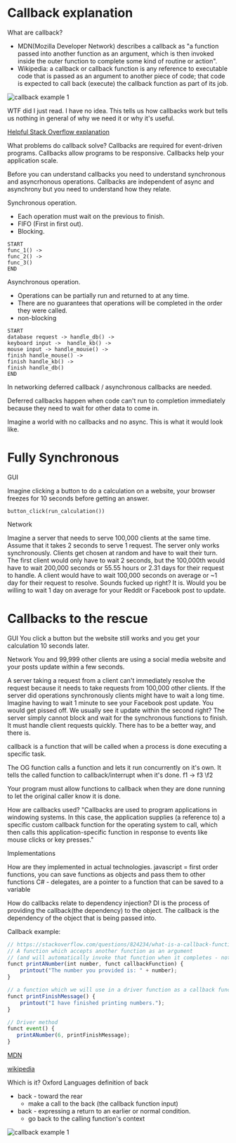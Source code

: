 # Callback explanation

What are callback?

- MDN(Mozilla Developer Network) describes a callback as  "a function passed into another function as an argument, which is then invoked inside the outer function to complete some kind of routine or action". 
- Wikipedia: a callback or callback function is any reference to executable code that is passed as an argument to another piece of code; that code is expected to call back (execute) the callback function as part of its job.

![callback example 1](programming-callback-example-01.PNG)

WTF did I just read. I have no idea. This tells us how callbacks work but tells us nothing in general of why we need it or why it's useful.

[Helpful Stack Overflow explanation](https://stackoverflow.com/questions/824234/what-is-a-callback-function#)

What problems do callback solve?
Callbacks are required for event-driven programs.
Callbacks allow programs to be responsive.
Callbacks help your application scale.

Before you can understand callbacks you need to understand synchronous and asyncrhonous operations. Callbacks are independent of async and asynchrony but you need to understand how they relate.

Synchronous operation. 
- Each operation must wait on the previous to finish. 
- FIFO (First in first out). 
- Blocking. 

```
START
func_1() -> 
func_2() -> 
func_3()
END
```

Asynchronous operation. 
- Operations can be partially run and returned to at any time. 
- There are no guarantees that operations will be completed in the order they were called.
- non-blocking

```
START
database request -> handle_db() -> 
keyboard input ->  handle_kb() -> 
mouse input -> handle_mouse() -> 
finish handle_mouse() -> 
finish handle_kb() ->
finish handle_db()
END
```

In networking deferred callback / asynchronous callbacks are needed.

Deferred callbacks happen when code can't run to completion immediately because they need to wait for other data to come in. 

Imagine a world with no callbacks and no async. This is what it would look like.

# Fully Synchronous

GUI

Imagine clicking a button to do a calculation on a website, your browser freezes for 10 seconds before getting an answer.

```
button_click(run_calculation())
```

Network

Imagine a server that needs to serve 100,000 clients at the same time. Assume that it takes 2 seconds to serve 1 request. The server only works synchronously. Clients get chosen at random and have to wait their turn. The first client would only have to wait 2 seconds, but the 100,000th would have to wait 200,000 seconds or 55.55 hours or 2.31 days for their request to handle. A client would have to wait 100,000 seconds on average or ~1 day for their request to resolve. Sounds fucked up right? It is. Would you be willing to wait 1 day on average for your Reddit or Facebook post to update.

# Callbacks to the rescue

GUI
You click a button but the website still works and you get your calculation 10 seconds later.

Network
You and 99,999 other clients are using a social media website and your posts update within a few seconds.



A server taking a request from a client can't immediately resolve the request because it needs to take requests from 100,000 other clients. If the server did operations synchronously clients might have to wait a long time. Imagine having to wait 1 minute to see your Facebook post update. You would get pissed off. We usually see it update within the second right? The server simply cannot block and wait for the synchronous functions to finish. It must handle client requests quickly. There has to be a better way, and there is.



callback is a function that will be called when a process is done executing a specific task.


The OG function calls a function and lets it run concurrently on it's own. It tells the called function to callback/interrupt when it's done.
f1 -> f3
   \f2 

Your program must allow functions to callback when they are done running to let the original caller know it is done.

How are callbacks used?
"Callbacks are used to program applications in windowing systems. In this case, the application supplies (a reference to) a specific custom callback function for the operating system to call, which then calls this application-specific function in response to events like mouse clicks or key presses."

Implementations

How are they implemented in actual technologies.
javascript = first order functions, you can save functions as objects and pass them to other functions
C# - delegates, are a pointer to a function that can be saved to a variable


How do callbacks relate to dependency injection?
DI is the process of providing the callback(the dependency) to the object.
The callback is the dependency of the object that is being passed into.


Callback example:

```js
// https://stackoverflow.com/questions/824234/what-is-a-callback-function
// A function which accepts another function as an argument
// (and will automatically invoke that function when it completes - note that there is no explicit call to callbackFunction)
funct printANumber(int number, funct callbackFunction) {
    printout("The number you provided is: " + number);
}

// a function which we will use in a driver function as a callback function
funct printFinishMessage() {
    printout("I have finished printing numbers.");
}

// Driver method
funct event() {
   printANumber(6, printFinishMessage);
}
```
[MDN](https://developer.mozilla.org/en-US/docs/Glossary/Callback_function)

[wikipedia](https://en.wikipedia.org/wiki/Callback_(computer_programming))

Which is it?
Oxford Languages definition of back
- back - toward the rear
   - make a call to the back (the callback function input)
- back - expressing a return to an earlier or normal condition.
   - go back to the calling function's context

![callback example 1](programming-callback-example-01.PNG)
